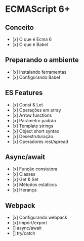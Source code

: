 # ECMAScript 6+

## Conceito

<ul>
  <li>[x] O que é Ecma 6</li>
  <li>[x] O que é Babel</li>
</ul>

## Preparando o ambiente

<ul>
	<li>[x] Instalando ferramentas</li>
	<li>[x] Configurando Babel</li>
</ul>

## ES Features

<ul>
	<li>[x] Const & Let</li>
	<li>[x] Operações em array</li>
	<li>[x] Arrow functions</li>
	<li>[x] Parâmetro padrão</li>
	<li>[x] Template strings</li>
	<li>[x] Object short syntax</li>
	<li>[x] Desestruturação</li>
	<li>[x] Operadores rest/spread</li>
</ul>

## Async/await
<ul>
  <li>[x] Função constutora</li>
  <li>[x] Classes</li>
  <li>[x] Get & Set</li>
  <li>[x] Métodos estáticos</li>
  <li>[x] Herança</li>
</ul>

## Webpack
<ul>
  <li>[x] Configurando webpack</li>
  <li>[x] import/export</li>
  <li>[] async/await</li>
  <li>[] try/catch</li>
</ul>
